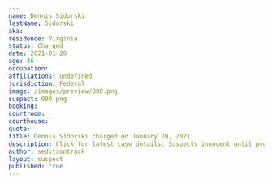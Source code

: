 ```yaml
---
name: Dennis Sidorski
lastName: Sidorski
aka:
residence: Virginia
status: Charged
date: 2021-01-20
age: 46
occupation:
affiliations: undefined
jurisdiction: Federal
image: /images/preview/090.png
suspect: 090.png
booking:
courtroom:
courthouse:
quote:
title: Dennis Sidorski charged on January 20, 2021
description: Click for latest case details. Suspects innocent until proven guilty.
author: seditiontrack
layout: suspect
published: true
---
```

